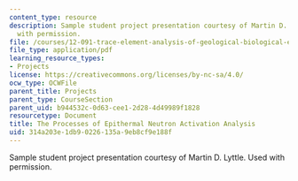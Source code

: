 ```yaml
---
content_type: resource
description: Sample student project presentation courtesy of Martin D. Lyttle. Used
  with permission.
file: /courses/12-091-trace-element-analysis-of-geological-biological-environmental-materials-by-neutron-activation-analysis-an-exposure-january-iap-2005/314a203e1db90226135a9eb8cf9e188f_enaa.pdf
file_type: application/pdf
learning_resource_types:
- Projects
license: https://creativecommons.org/licenses/by-nc-sa/4.0/
ocw_type: OCWFile
parent_title: Projects
parent_type: CourseSection
parent_uid: b944532c-0d63-cee1-2d28-4d49989f1828
resourcetype: Document
title: The Processes of Epithermal Neutron Activation Analysis
uid: 314a203e-1db9-0226-135a-9eb8cf9e188f
---
```

Sample student project presentation courtesy of Martin D. Lyttle. Used with permission.